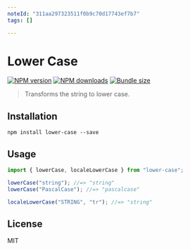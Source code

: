 ```yaml
---
noteId: "311aa297323511f0b9c70d17743ef7b7"
tags: []

---
```


# Lower Case

[![NPM version][npm-image]][npm-url]
[![NPM downloads][downloads-image]][downloads-url]
[![Bundle size][bundlephobia-image]][bundlephobia-url]

> Transforms the string to lower case.

## Installation

```
npm install lower-case --save
```

## Usage

```js
import { lowerCase, localeLowerCase } from "lower-case";

lowerCase("string"); //=> "string"
lowerCase("PascalCase"); //=> "pascalcase"

localeLowerCase("STRING", "tr"); //=> "strıng"
```

## License

MIT

[npm-image]: https://img.shields.io/npm/v/lower-case.svg?style=flat
[npm-url]: https://npmjs.org/package/lower-case
[downloads-image]: https://img.shields.io/npm/dm/lower-case.svg?style=flat
[downloads-url]: https://npmjs.org/package/lower-case
[bundlephobia-image]: https://img.shields.io/bundlephobia/minzip/lower-case.svg
[bundlephobia-url]: https://bundlephobia.com/result?p=lower-case
